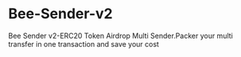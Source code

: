 # Bee-Sender-v2
Bee Sender v2-ERC20 Token Airdrop Multi Sender.Packer your multi transfer in one transaction and save your cost
